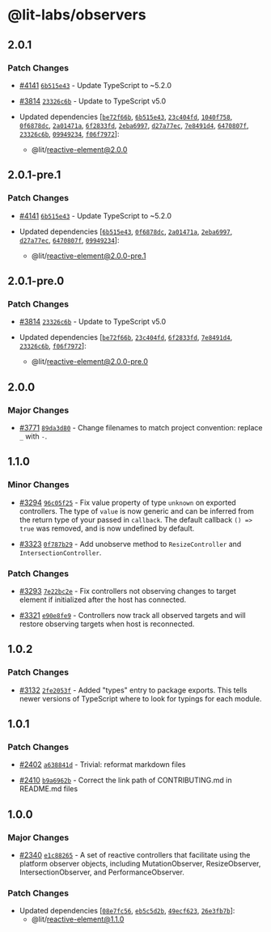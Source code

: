 # @lit-labs/observers

## 2.0.1

### Patch Changes

- [#4141](https://github.com/lit/lit/pull/4141) [`6b515e43`](https://github.com/lit/lit/commit/6b515e43c3a24cc8a593247d3aa72d81bcc724d5) - Update TypeScript to ~5.2.0

- [#3814](https://github.com/lit/lit/pull/3814) [`23326c6b`](https://github.com/lit/lit/commit/23326c6b9a6abdf01998dadf5d0f20a643e457aa) - Update to TypeScript v5.0

- Updated dependencies [[`be72f66b`](https://github.com/lit/lit/commit/be72f66bd9aab5d0586729fb5be4bac4aa27cb7f), [`6b515e43`](https://github.com/lit/lit/commit/6b515e43c3a24cc8a593247d3aa72d81bcc724d5), [`23c404fd`](https://github.com/lit/lit/commit/23c404fdec0cd7be834221b6ddf9b659c24ca8a2), [`1040f758`](https://github.com/lit/lit/commit/1040f75861b029527538b4ec36b2cfedcc32988a), [`0f6878dc`](https://github.com/lit/lit/commit/0f6878dc45fd95bbeb8750f277349c1392e2b3ad), [`2a01471a`](https://github.com/lit/lit/commit/2a01471a5f65fe34bad11e1099281811b8d0f79b), [`6f2833fd`](https://github.com/lit/lit/commit/6f2833fd05f2ecde5386f72d291dafc9dbae0cf7), [`2eba6997`](https://github.com/lit/lit/commit/2eba69974c9e130e7483f44f9daca308345497d5), [`d27a77ec`](https://github.com/lit/lit/commit/d27a77ec3d3999e872df9218a2b07f90f22eb417), [`7e8491d4`](https://github.com/lit/lit/commit/7e8491d4ed9f0c39d974616c4678552ef50b81df), [`6470807f`](https://github.com/lit/lit/commit/6470807f3a0981f9d418cb26f05969912455d148), [`23326c6b`](https://github.com/lit/lit/commit/23326c6b9a6abdf01998dadf5d0f20a643e457aa), [`09949234`](https://github.com/lit/lit/commit/09949234445388d51bfb4ee24ff28a4c9f82fe17), [`f06f7972`](https://github.com/lit/lit/commit/f06f7972a027d2937fe2c68ab5af0274dec57cf4)]:
  - @lit/reactive-element@2.0.0

## 2.0.1-pre.1

### Patch Changes

- [#4141](https://github.com/lit/lit/pull/4141) [`6b515e43`](https://github.com/lit/lit/commit/6b515e43c3a24cc8a593247d3aa72d81bcc724d5) - Update TypeScript to ~5.2.0

- Updated dependencies [[`6b515e43`](https://github.com/lit/lit/commit/6b515e43c3a24cc8a593247d3aa72d81bcc724d5), [`0f6878dc`](https://github.com/lit/lit/commit/0f6878dc45fd95bbeb8750f277349c1392e2b3ad), [`2a01471a`](https://github.com/lit/lit/commit/2a01471a5f65fe34bad11e1099281811b8d0f79b), [`2eba6997`](https://github.com/lit/lit/commit/2eba69974c9e130e7483f44f9daca308345497d5), [`d27a77ec`](https://github.com/lit/lit/commit/d27a77ec3d3999e872df9218a2b07f90f22eb417), [`6470807f`](https://github.com/lit/lit/commit/6470807f3a0981f9d418cb26f05969912455d148), [`09949234`](https://github.com/lit/lit/commit/09949234445388d51bfb4ee24ff28a4c9f82fe17)]:
  - @lit/reactive-element@2.0.0-pre.1

## 2.0.1-pre.0

### Patch Changes

- [#3814](https://github.com/lit/lit/pull/3814) [`23326c6b`](https://github.com/lit/lit/commit/23326c6b9a6abdf01998dadf5d0f20a643e457aa) - Update to TypeScript v5.0

- Updated dependencies [[`be72f66b`](https://github.com/lit/lit/commit/be72f66bd9aab5d0586729fb5be4bac4aa27cb7f), [`23c404fd`](https://github.com/lit/lit/commit/23c404fdec0cd7be834221b6ddf9b659c24ca8a2), [`6f2833fd`](https://github.com/lit/lit/commit/6f2833fd05f2ecde5386f72d291dafc9dbae0cf7), [`7e8491d4`](https://github.com/lit/lit/commit/7e8491d4ed9f0c39d974616c4678552ef50b81df), [`23326c6b`](https://github.com/lit/lit/commit/23326c6b9a6abdf01998dadf5d0f20a643e457aa), [`f06f7972`](https://github.com/lit/lit/commit/f06f7972a027d2937fe2c68ab5af0274dec57cf4)]:
  - @lit/reactive-element@2.0.0-pre.0

## 2.0.0

### Major Changes

- [#3771](https://github.com/lit/lit/pull/3771) [`89da3d80`](https://github.com/lit/lit/commit/89da3d802e506a7400bc415ef77c2bfffce8ffa6) - Change filenames to match project convention: replace `_` with `-`.

## 1.1.0

### Minor Changes

- [#3294](https://github.com/lit/lit/pull/3294) [`96c05f25`](https://github.com/lit/lit/commit/96c05f258183066b34d2253c57552ef41ed4581a) - Fix value property of type `unknown` on exported controllers. The type of
  `value` is now generic and can be inferred from the return type of your passed
  in `callback`. The default callback `() => true` was removed, and is now
  undefined by default.

- [#3323](https://github.com/lit/lit/pull/3323) [`0f787b29`](https://github.com/lit/lit/commit/0f787b290af1ce68498ddb8fb0ab32b9d6698dc6) - Add unobserve method to `ResizeController` and `IntersectionController`.

### Patch Changes

- [#3293](https://github.com/lit/lit/pull/3293) [`7e22bc2e`](https://github.com/lit/lit/commit/7e22bc2e3918e36c0e46aa6430c17eb8f557968f) - Fix controllers not observing changes to target element if initialized after the host has connected.

- [#3321](https://github.com/lit/lit/pull/3321) [`e90e8fe9`](https://github.com/lit/lit/commit/e90e8fe99423c264827564dcc98236d0329a118a) - Controllers now track all observed targets and will restore observing targets
  when host is reconnected.

## 1.0.2

### Patch Changes

- [#3132](https://github.com/lit/lit/pull/3132) [`2fe2053f`](https://github.com/lit/lit/commit/2fe2053fe04e7226e5fa4e8b730e91a62a547b27) - Added "types" entry to package exports. This tells newer versions of TypeScript where to look for typings for each module.

## 1.0.1

### Patch Changes

- [#2402](https://github.com/lit/lit/pull/2402) [`a638841d`](https://github.com/lit/lit/commit/a638841d8ba76e43cf83a2516e2cfc7a9c2ce27e) - Trivial: reformat markdown files

- [#2410](https://github.com/lit/lit/pull/2410) [`b9a6962b`](https://github.com/lit/lit/commit/b9a6962b84c841eaabd5c4cbf8687ff34dbfe511) - Correct the link path of CONTRIBUTING.md in README.md files

## 1.0.0

### Major Changes

- [#2340](https://github.com/lit/lit/pull/2340) [`e1c88265`](https://github.com/lit/lit/commit/e1c8826533d89b99b6c9e2192428337c496d6dd0) - A set of reactive controllers that facilitate using the platform observer objects, including MutationObserver, ResizeObserver, IntersectionObserver, and PerformanceObserver.

### Patch Changes

- Updated dependencies [[`08e7fc56`](https://github.com/lit/lit/commit/08e7fc566894d1916dc768c0843fce962ca4d6d4), [`eb5c5d2b`](https://github.com/lit/lit/commit/eb5c5d2b2159dcd8b2321fa9a221b8d56d127a11), [`49ecf623`](https://github.com/lit/lit/commit/49ecf6239033e9578184d46116e6b89676d091db), [`26e3fb7b`](https://github.com/lit/lit/commit/26e3fb7ba1d3ef778a9862ff73374802b4b4eb2e)]:
  - @lit/reactive-element@1.1.0
